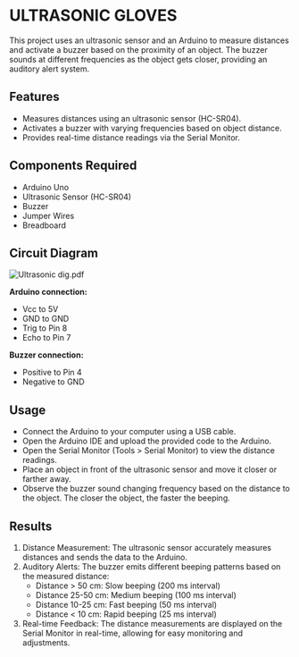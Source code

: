 # ULTRASONIC GLOVES

This project uses an ultrasonic sensor and an Arduino to measure distances and activate a buzzer based on the proximity of an object. The buzzer sounds at different frequencies as the object gets closer, providing an auditory alert system.

## Features

- Measures distances using an ultrasonic sensor (HC-SR04).
- Activates a buzzer with varying frequencies based on object distance.
- Provides real-time distance readings via the Serial Monitor.

## Components Required

- Arduino Uno
- Ultrasonic Sensor (HC-SR04)
- Buzzer
- Jumper Wires
- Breadboard

## Circuit Diagram

![Ultrasonic dig.pdf](https://github.com/sukhum29/Ultrasonic-Glove/blob/main/Ultrasonic%20dig_page-0001.jpg)

**Arduino connection:**
- Vcc to 5V
- GND to GND
- Trig to Pin 8
- Echo to Pin 7

**Buzzer connection:**
- Positive to Pin 4
- Negative to GND


## Usage

- Connect the Arduino to your computer using a USB cable.
- Open the Arduino IDE and upload the provided code to the Arduino.
- Open the Serial Monitor (Tools > Serial Monitor) to view the distance readings.
- Place an object in front of the ultrasonic sensor and move it closer or farther away.
- Observe the buzzer sound changing frequency based on the distance to the object. The closer the object, the faster the beeping.

## Results

1. Distance Measurement: The ultrasonic sensor accurately measures distances and sends the data to the Arduino.
2. Auditory Alerts: The buzzer emits different beeping patterns based on the measured distance:
      - Distance > 50 cm: Slow beeping (200 ms interval)
      - Distance 25-50 cm: Medium beeping (100 ms interval)
      - Distance 10-25 cm: Fast beeping (50 ms interval)
      - Distance < 10 cm: Rapid beeping (25 ms interval)
3. Real-time Feedback: The distance measurements are displayed on the Serial Monitor in real-time, allowing for easy monitoring and adjustments.
